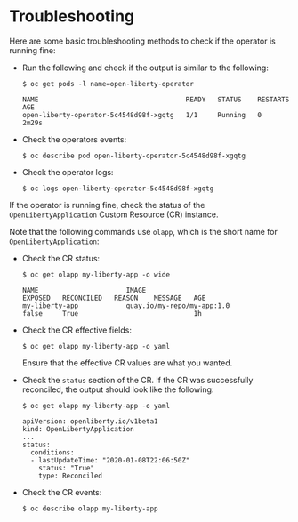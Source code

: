 # Troubleshooting

Here are some basic troubleshooting methods to check if the operator is running fine:

* Run the following and check if the output is similar to the following:

  ```console
  $ oc get pods -l name=open-liberty-operator

  NAME                                     READY   STATUS    RESTARTS   AGE
  open-liberty-operator-5c4548d98f-xgqtg   1/1     Running   0          2m29s
  ```

* Check the operators events:

  ```console
  $ oc describe pod open-liberty-operator-5c4548d98f-xgqtg
  ```

* Check the operator logs:

  ```console
  $ oc logs open-liberty-operator-5c4548d98f-xgqtg
  ```

If the operator is running fine, check the status of the `OpenLibertyApplication` Custom Resource (CR) instance. 

Note that the following commands use `olapp`, which is the short name for `OpenLibertyApplication`:

* Check the CR status:

  ```console
  $ oc get olapp my-liberty-app -o wide

  NAME                      IMAGE                                                     EXPOSED   RECONCILED   REASON    MESSAGE   AGE
  my-liberty-app            quay.io/my-repo/my-app:1.0                                false     True                             1h
  ```

* Check the CR effective fields:

  ```console
  $ oc get olapp my-liberty-app -o yaml
  ```

  Ensure that the effective CR values are what you wanted.

* Check the `status` section of the CR. If the CR was successfully reconciled, the output should look like the following:

  ```console
  $ oc get olapp my-liberty-app -o yaml

  apiVersion: openliberty.io/v1beta1
  kind: OpenLibertyApplication
  ...
  status:
    conditions:
    - lastUpdateTime: "2020-01-08T22:06:50Z"
      status: "True"
      type: Reconciled
  ```

* Check the CR events:

  ```console
  $ oc describe olapp my-liberty-app
  ```
